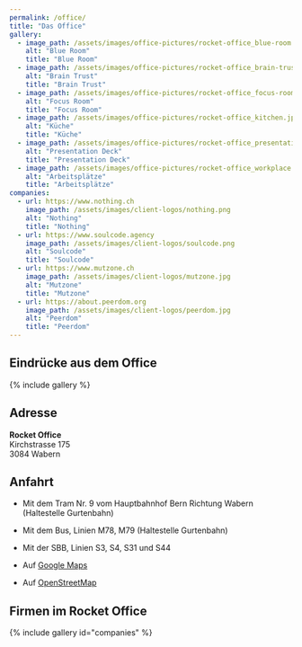 ```yaml
---
permalink: /office/
title: "Das Office"
gallery:
  - image_path: /assets/images/office-pictures/rocket-office_blue-room.jpeg
    alt: "Blue Room"
    title: "Blue Room"
  - image_path: /assets/images/office-pictures/rocket-office_brain-trust.jpeg
    alt: "Brain Trust"
    title: "Brain Trust"
  - image_path: /assets/images/office-pictures/rocket-office_focus-room.jpeg
    alt: "Focus Room"
    title: "Focus Room"
  - image_path: /assets/images/office-pictures/rocket-office_kitchen.jpeg
    alt: "Küche"
    title: "Küche"
  - image_path: /assets/images/office-pictures/rocket-office_presentation-deck.jpeg
    alt: "Presentation Deck"
    title: "Presentation Deck"
  - image_path: /assets/images/office-pictures/rocket-office_workplace.jpeg
    alt: "Arbeitsplätze"
    title: "Arbeitsplätze"
companies:
  - url: https://www.nothing.ch
    image_path: /assets/images/client-logos/nothing.png
    alt: "Nothing"
    title: "Nothing"
  - url: https://www.soulcode.agency
    image_path: /assets/images/client-logos/soulcode.png
    alt: "Soulcode"
    title: "Soulcode"
  - url: https://www.mutzone.ch
    image_path: /assets/images/client-logos/mutzone.jpg
    alt: "Mutzone"
    title: "Mutzone"
  - url: https://about.peerdom.org
    image_path: /assets/images/client-logos/peerdom.jpg
    alt: "Peerdom"
    title: "Peerdom"
---
```


## Eindrücke aus dem Office

{% include gallery %}

## Adresse

**Rocket Office**<br>
Kirchstrasse 175<br>
3084 Wabern

## Anfahrt

- Mit dem Tram Nr. 9 vom Hauptbahnhof Bern Richtung Wabern (Haltestelle Gurtenbahn)
- Mit dem Bus, Linien M78, M79 (Haltestelle Gurtenbahn)
- Mit der SBB, Linien S3, S4, S31 und S44

- Auf [Google Maps](https://goo.gl/maps/zXZ8fL4H4L9msXmv6)
- Auf [OpenStreetMap](https://osm.org/go/0CZl3sHhQ?m=)

## Firmen im Rocket Office

{% include gallery id="companies" %}
